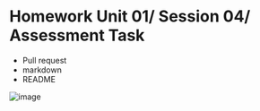 # Homework Unit 01/ Session 04/ Assessment Task

* Pull request
* markdown
* README

![image](https://user-images.githubusercontent.com/102190034/169902523-88757954-5397-4438-834f-2f061841a019.png)
